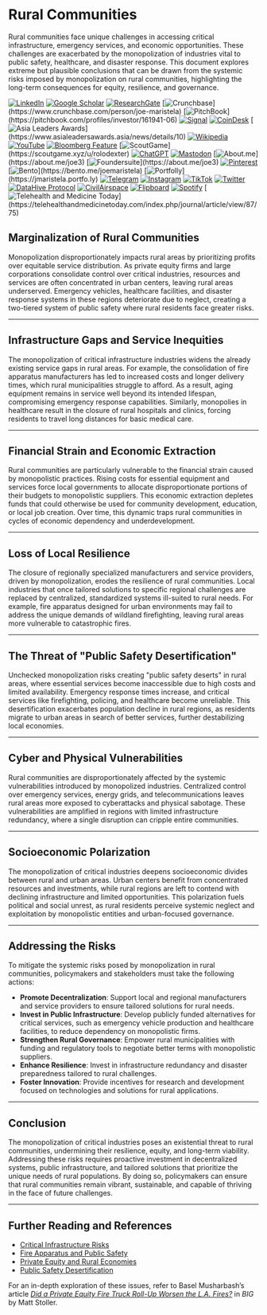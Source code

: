 # Rural Communities

Rural communities face unique challenges in accessing critical infrastructure, emergency services, and economic opportunities. These challenges are exacerbated by the monopolization of industries vital to public safety, healthcare, and disaster response. This document explores extreme but plausible conclusions that can be drawn from the systemic risks imposed by monopolization on rural communities, highlighting the long-term consequences for equity, resilience, and governance.

[![LinkedIn](https://img.shields.io/badge/LinkedIn-Profile-0077B5?style=flat-square\&logo=linkedin\&logoColor=white)](https://linkedin.com/in/rolodexter) [![Google Scholar](https://img.shields.io/badge/Google_Scholar-Profile-4285F4?style=flat-square\&logo=googlescholar\&logoColor=white)](https://scholar.google.com/citations?user=gHTHirEAAAAJ) [![ResearchGate](https://img.shields.io/badge/ResearchGate-Profile-00CCBB?style=flat-square\&logo=researchgate\&logoColor=white)](https://www.researchgate.net/profile/Joe-Maristela-2) [![Crunchbase](https://img.shields.io/badge/Crunchbase-Profile-0288D1?style=flat-square\&logo=data:image/svg+xml;base64,PHN...)](https://www.crunchbase.com/person/joe-maristela) [![PitchBook](https://img.shields.io/badge/PitchBook-Profile-003B6B?style=flat-square\&logo=data:image/svg+xml;base64,PHN...)](https://pitchbook.com/profiles/investor/161941-06) [![Signal](https://img.shields.io/badge/Signal-Profile-6E97F0?style=flat-square\&logo=signal\&logoColor=white)](https://signal.nfx.com/investors/joe-maristela) [![CoinDesk](https://img.shields.io/badge/CoinDesk-Contributor-F7931A?style=flat-square\&logo=news\&logoColor=white)](https://www.coindesk.com/author/joe-maristela) [![Asia Leaders Awards](https://img.shields.io/badge/Asia_Leaders_Awards-Feature-DA291C?style=flat-square\&logo=data:image/svg+xml;base64,PHN...)](https://www.asialeadersawards.asia/news/details/10) [![Wikipedia](https://img.shields.io/badge/Wikipedia-Profile-000000?style=flat-square\&logo=wikipedia\&logoColor=white)](https://en.wikipedia.org/wiki/File:Joe_Maristela_in_Paniqui_Tarlac_Tech_Seminar_2015.jpg) [![YouTube](https://img.shields.io/badge/YouTube-Channel-FF0000?style=flat-square\&logo=youtube\&logoColor=white)](https://www.youtube.com/@rolodexter) [![Bloomberg Feature](https://img.shields.io/badge/Bloomberg-Feature-5E5E5E?style=flat-square\&logo=youtube\&logoColor=white)](https://www.youtube.com/watch?v=Ep8Mo0kRjaY) [![ScoutGame](https://img.shields.io/badge/ScoutGame-Profile-8A2BE2?style=flat-square\&logo=data:image/svg+xml;base64,PHN...)](https://scoutgame.xyz/u/rolodexter) [![ChatGPT](https://img.shields.io/badge/ChatGPT-Resume_and_Biodata-00A67E?style=flat-square\&logo=chatgpt\&logoColor=white)](https://chatgpt.com/g/g-675caa5a54e88191bd807764592df744-joe-s-resume-and-application-data) [![Mastodon](https://img.shields.io/badge/Mastodon-Profile-6364FF?style=flat-square\&logo=mastodon\&logoColor=white)](https://mastodon.social/@JoeMaristela) [![About.me](https://img.shields.io/badge/About.me-Profile-000000?style=flat-square\&logo=data:image/svg+xml;base64,PHN...)](https://about.me/joe3) [![Foundersuite](https://img.shields.io/badge/Foundersuite-Profile-0056D2?style=flat-square\&logo=data:image/svg+xml;base64,PHN...)](https://about.me/joe3) [![Pinterest](https://img.shields.io/badge/Pinterest-@rolodexter-BD081C?style=flat-square\&logo=pinterest\&logoColor=white)](https://nl.pinterest.com/rolodexter/) [![Bento](https://img.shields.io/badge/Bento-Profile-F7931A?style=flat-square\&logo=data:image/svg+xml;base64,PHN...)](https://bento.me/joemaristela) [![Portfolly](https://img.shields.io/badge/Portfolly-Profile-F7931A?style=flat-square\&logo=data:image/svg+xml;base64,PHN...)](https://jmaristela.portfo.ly) [![Telegram](https://img.shields.io/badge/Telegram-Contact-2CA5E0?style=flat-square\&logo=telegram\&logoColor=white)](https://t.me/joemaristela) [![Instagram](https://img.shields.io/badge/Instagram-@joemaristela3-E4405F?style=flat-square\&logo=instagram\&logoColor=white)](https://www.instagram.com/joemaristela3/) [![TikTok](https://img.shields.io/badge/TikTok-@rolodexter-000000?style=flat-square\&logo=tiktok\&logoColor=white)](https://www.tiktok.com/@rolodexter) [![Twitter](https://img.shields.io/badge/Twitter-Profile-1DA1F2?style=flat-square\&logo=twitter\&logoColor=white)](https://twitter.com/joemaristela) [![DataHive Protocol](https://img.shields.io/badge/DataHive-Protocol-005F73?style=flat-square\&logo=github\&logoColor=white)](https://github.com/rolodexter/DataHive-Protocol) [![CivilAirspace](https://img.shields.io/badge/CivilAirspace-Project-023047?style=flat-square\&logo=github\&logoColor=white)](https://github.com/rolodexter/CivilAirspace) [![Flipboard](https://img.shields.io/badge/Flipboard-Magazine-E83151?style=flat-square\&logo=flipboard\&logoColor=white)](https://flipboard.com/@rolodexter/rolodexter-jergu04fz) [![Spotify](https://img.shields.io/badge/Spotify-Listen-1DB954?style=flat-square\&logo=spotify\&logoColor=white)](https://open.spotify.com/show/11s0wEdbc8k3caT6xur57a) [![Telehealth and Medicine Today](https://img.shields.io/badge/Telehealth-Article-0077B5?style=flat-square\&logo=data:image/svg+xml;base64,PHN...)](https://telehealthandmedicinetoday.com/index.php/journal/article/view/87/75)

## Marginalization of Rural Communities

Monopolization disproportionately impacts rural areas by prioritizing profits over equitable service distribution. As private equity firms and large corporations consolidate control over critical industries, resources and services are often concentrated in urban centers, leaving rural areas underserved. Emergency vehicles, healthcare facilities, and disaster response systems in these regions deteriorate due to neglect, creating a two-tiered system of public safety where rural residents face greater risks.

***

## Infrastructure Gaps and Service Inequities

The monopolization of critical infrastructure industries widens the already existing service gaps in rural areas. For example, the consolidation of fire apparatus manufacturers has led to increased costs and longer delivery times, which rural municipalities struggle to afford. As a result, aging equipment remains in service well beyond its intended lifespan, compromising emergency response capabilities. Similarly, monopolies in healthcare result in the closure of rural hospitals and clinics, forcing residents to travel long distances for basic medical care.

***

## Financial Strain and Economic Extraction

Rural communities are particularly vulnerable to the financial strain caused by monopolistic practices. Rising costs for essential equipment and services force local governments to allocate disproportionate portions of their budgets to monopolistic suppliers. This economic extraction depletes funds that could otherwise be used for community development, education, or local job creation. Over time, this dynamic traps rural communities in cycles of economic dependency and underdevelopment.

***

## Loss of Local Resilience

The closure of regionally specialized manufacturers and service providers, driven by monopolization, erodes the resilience of rural communities. Local industries that once tailored solutions to specific regional challenges are replaced by centralized, standardized systems ill-suited to rural needs. For example, fire apparatus designed for urban environments may fail to address the unique demands of wildland firefighting, leaving rural areas more vulnerable to catastrophic fires.

***

## The Threat of "Public Safety Desertification"

Unchecked monopolization risks creating "public safety deserts" in rural areas, where essential services become inaccessible due to high costs and limited availability. Emergency response times increase, and critical services like firefighting, policing, and healthcare become unreliable. This desertification exacerbates population decline in rural regions, as residents migrate to urban areas in search of better services, further destabilizing local economies.

***

## Cyber and Physical Vulnerabilities

Rural communities are disproportionately affected by the systemic vulnerabilities introduced by monopolized industries. Centralized control over emergency services, energy grids, and telecommunications leaves rural areas more exposed to cyberattacks and physical sabotage. These vulnerabilities are amplified in regions with limited infrastructure redundancy, where a single disruption can cripple entire communities.

***

## Socioeconomic Polarization

The monopolization of critical industries deepens socioeconomic divides between rural and urban areas. Urban centers benefit from concentrated resources and investments, while rural regions are left to contend with declining infrastructure and limited opportunities. This polarization fuels political and social unrest, as rural residents perceive systemic neglect and exploitation by monopolistic entities and urban-focused governance.

***

## Addressing the Risks

To mitigate the systemic risks posed by monopolization in rural communities, policymakers and stakeholders must take the following actions:

* **Promote Decentralization**: Support local and regional manufacturers and service providers to ensure tailored solutions for rural needs.
* **Invest in Public Infrastructure**: Develop publicly funded alternatives for critical services, such as emergency vehicle production and healthcare facilities, to reduce dependency on monopolistic firms.
* **Strengthen Rural Governance**: Empower rural municipalities with funding and regulatory tools to negotiate better terms with monopolistic suppliers.
* **Enhance Resilience**: Invest in infrastructure redundancy and disaster preparedness tailored to rural challenges.
* **Foster Innovation**: Provide incentives for research and development focused on technologies and solutions for rural applications.

***

## Conclusion

The monopolization of critical industries poses an existential threat to rural communities, undermining their resilience, equity, and long-term viability. Addressing these risks requires proactive investment in decentralized systems, public infrastructure, and tailored solutions that prioritize the unique needs of rural populations. By doing so, policymakers can ensure that rural communities remain vibrant, sustainable, and capable of thriving in the face of future challenges.

***

## Further Reading and References

* [Critical Infrastructure Risks](critical_infrastructure.md)
* [Fire Apparatus and Public Safety](fire_apparatus.md)
* [Private Equity and Rural Economies](../crypto_economics/private_equity.md)
* [Public Safety Desertification](public_safety.md)

For an in-depth exploration of these issues, refer to Basel Musharbash’s article [_Did a Private Equity Fire Truck Roll-Up Worsen the L.A. Fires?_](https://www.thebignewsletter.com/p/did-a-private-equity-fire-truck-roll?utm_source=post-email-title\&publication_id=11524\&post_id=155466046\&utm_campaign=email-post-title\&isFreemail=true\&r=4a32tl\&triedRedirect=true\&utm_medium=email) in _BIG_ by Matt Stoller.
